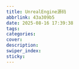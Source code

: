 ```yaml
---
title: UnrealEngine源码
abbrlink: 43a309b5
date: 2025-08-16 17:39:38
tags:
categories:
cover:
description:
swiper_index:
sticky:
---
```

